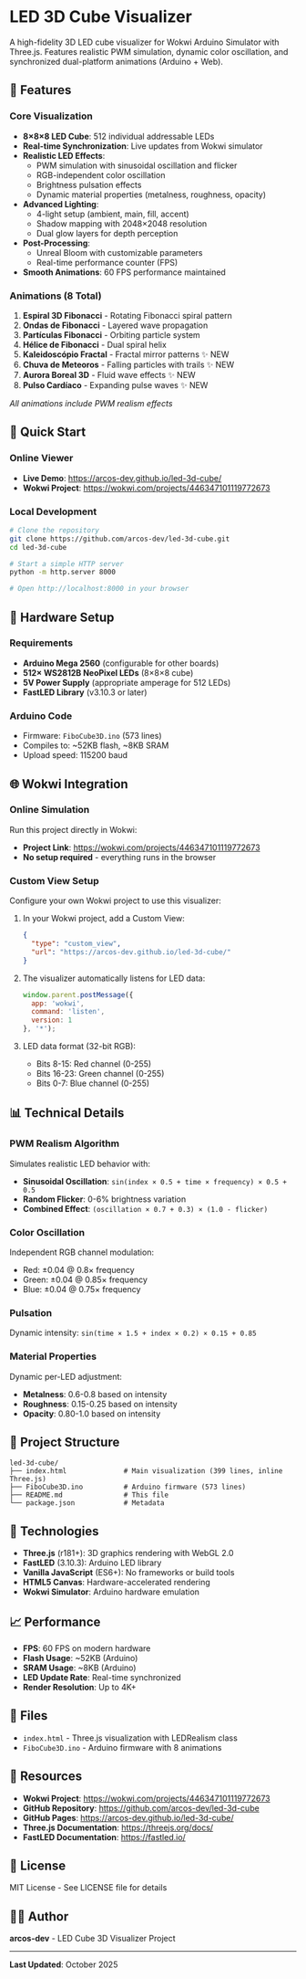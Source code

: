 # LED 3D Cube Visualizer

A high-fidelity 3D LED cube visualizer for Wokwi Arduino Simulator with Three.js. Features realistic PWM simulation, dynamic color oscillation, and synchronized dual-platform animations (Arduino + Web).

## 🎯 Features

### Core Visualization
- **8×8×8 LED Cube**: 512 individual addressable LEDs
- **Real-time Synchronization**: Live updates from Wokwi simulator
- **Realistic LED Effects**:
  - PWM simulation with sinusoidal oscillation and flicker
  - RGB-independent color oscillation
  - Brightness pulsation effects
  - Dynamic material properties (metalness, roughness, opacity)
- **Advanced Lighting**:
  - 4-light setup (ambient, main, fill, accent)
  - Shadow mapping with 2048×2048 resolution
  - Dual glow layers for depth perception
- **Post-Processing**:
  - Unreal Bloom with customizable parameters
  - Real-time performance counter (FPS)
- **Smooth Animations**: 60 FPS performance maintained

### Animations (8 Total)
1. **Espiral 3D Fibonacci** - Rotating Fibonacci spiral pattern
2. **Ondas de Fibonacci** - Layered wave propagation
3. **Partículas Fibonacci** - Orbiting particle system
4. **Hélice de Fibonacci** - Dual spiral helix
5. **Kaleidoscópio Fractal** - Fractal mirror patterns ✨ NEW
6. **Chuva de Meteoros** - Falling particles with trails ✨ NEW
7. **Aurora Boreal 3D** - Fluid wave effects ✨ NEW
8. **Pulso Cardíaco** - Expanding pulse waves ✨ NEW

*All animations include PWM realism effects*

## 🚀 Quick Start

### Online Viewer
- **Live Demo**: https://arcos-dev.github.io/led-3d-cube/
- **Wokwi Project**: https://wokwi.com/projects/446347101119772673

### Local Development
```bash
# Clone the repository
git clone https://github.com/arcos-dev/led-3d-cube.git
cd led-3d-cube

# Start a simple HTTP server
python -m http.server 8000

# Open http://localhost:8000 in your browser
```

## 🔧 Hardware Setup

### Requirements
- **Arduino Mega 2560** (configurable for other boards)
- **512× WS2812B NeoPixel LEDs** (8×8×8 cube)
- **5V Power Supply** (appropriate amperage for 512 LEDs)
- **FastLED Library** (v3.10.3 or later)

### Arduino Code
- Firmware: `FiboCube3D.ino` (573 lines)
- Compiles to: ~52KB flash, ~8KB SRAM
- Upload speed: 115200 baud

## 🌐 Wokwi Integration

### Online Simulation
Run this project directly in Wokwi:
- **Project Link**: https://wokwi.com/projects/446347101119772673
- **No setup required** - everything runs in the browser

### Custom View Setup
Configure your own Wokwi project to use this visualizer:

1. In your Wokwi project, add a Custom View:
   ```json
   {
     "type": "custom_view",
     "url": "https://arcos-dev.github.io/led-3d-cube/"
   }
   ```

2. The visualizer automatically listens for LED data:
   ```javascript
   window.parent.postMessage({
     app: 'wokwi',
     command: 'listen',
     version: 1
   }, '*');
   ```

3. LED data format (32-bit RGB):
   - Bits 8-15: Red channel (0-255)
   - Bits 16-23: Green channel (0-255)
   - Bits 0-7: Blue channel (0-255)

## 📊 Technical Details

### PWM Realism Algorithm
Simulates realistic LED behavior with:
- **Sinusoidal Oscillation**: `sin(index × 0.5 + time × frequency) × 0.5 + 0.5`
- **Random Flicker**: 0-6% brightness variation
- **Combined Effect**: `(oscillation × 0.7 + 0.3) × (1.0 - flicker)`

### Color Oscillation
Independent RGB channel modulation:
- Red: ±0.04 @ 0.8× frequency
- Green: ±0.04 @ 0.85× frequency
- Blue: ±0.04 @ 0.75× frequency

### Pulsation
Dynamic intensity: `sin(time × 1.5 + index × 0.2) × 0.15 + 0.85`

### Material Properties
Dynamic per-LED adjustment:
- **Metalness**: 0.6-0.8 based on intensity
- **Roughness**: 0.15-0.25 based on intensity
- **Opacity**: 0.80-1.0 based on intensity

## 📁 Project Structure

```
led-3d-cube/
├── index.html              # Main visualization (399 lines, inline Three.js)
├── FiboCube3D.ino          # Arduino firmware (573 lines)
├── README.md               # This file
└── package.json            # Metadata
```

## 🎨 Technologies

- **Three.js** (r181+): 3D graphics rendering with WebGL 2.0
- **FastLED** (3.10.3): Arduino LED library
- **Vanilla JavaScript** (ES6+): No frameworks or build tools
- **HTML5 Canvas**: Hardware-accelerated rendering
- **Wokwi Simulator**: Arduino hardware emulation

## 📈 Performance

- **FPS**: 60 FPS on modern hardware
- **Flash Usage**: ~52KB (Arduino)
- **SRAM Usage**: ~8KB (Arduino)
- **LED Update Rate**: Real-time synchronized
- **Render Resolution**: Up to 4K+

## 📝 Files

- `index.html` - Three.js visualization with LEDRealism class
- `FiboCube3D.ino` - Arduino firmware with 8 animations

## 🔗 Resources

- **Wokwi Project**: https://wokwi.com/projects/446347101119772673
- **GitHub Repository**: https://github.com/arcos-dev/led-3d-cube
- **GitHub Pages**: https://arcos-dev.github.io/led-3d-cube/
- **Three.js Documentation**: https://threejs.org/docs/
- **FastLED Documentation**: https://fastled.io/

## 📄 License

MIT License - See LICENSE file for details

## 👨‍💻 Author

**arcos-dev** - LED Cube 3D Visualizer Project

---

**Last Updated**: October 2025


